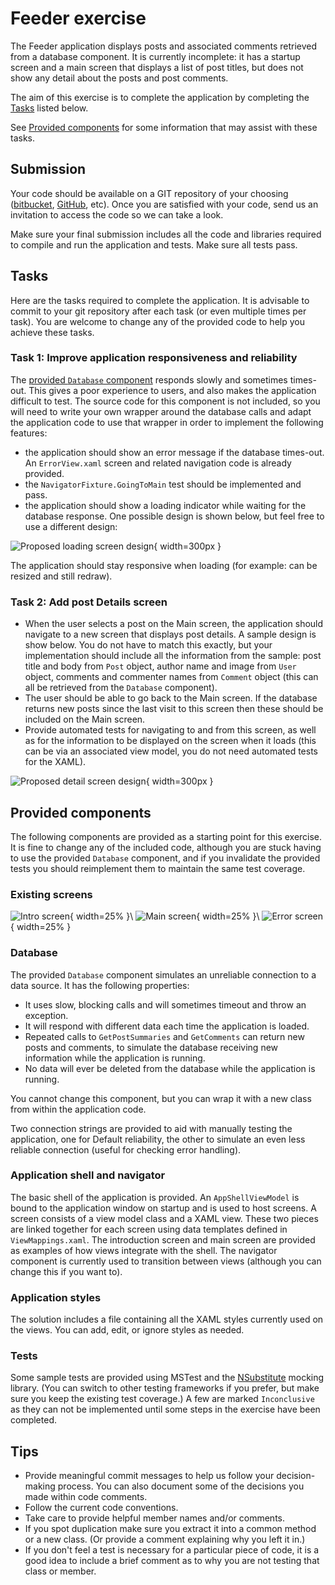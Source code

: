 # Feeder exercise

The Feeder application displays posts and associated comments retrieved from a database component. It is currently incomplete: it has a startup screen and a main screen that displays a list of post titles, but does not show any detail about the posts and post comments.

The aim of this exercise is to complete the application by completing the [Tasks](#tasks) listed below.

See [Provided components](#provided-components) for some information that may assist with these tasks.

## Submission

Your code should be available on a GIT repository of your choosing ([bitbucket](https://bitbucket.org), [GitHub](https://github.com/), etc). Once you are satisfied with your code, send us an invitation to access the code so we can take a look.

Make sure your final submission includes all the code and libraries required to compile and run the application and tests. Make sure all tests pass.

## Tasks

Here are the tasks required to complete the application. It is advisable to commit to your git repository after each task (or even multiple times per task). You are welcome to change any of the provided code to help you achieve these tasks.

### Task 1: Improve application responsiveness and reliability

The [provided `Database` component](#database) responds slowly and sometimes times-out. This gives a poor experience to users, and also makes the application difficult to test. The source code for this component is not included, so you will need to write your own wrapper around the database calls and adapt the application code to use that wrapper in order to implement the following features:

* the application should show an error message if the database times-out. An `ErrorView.xaml` screen and related navigation code is already provided.
* the `NavigatorFixture.GoingToMain` test should be implemented and pass.
* the application should show a loading indicator while waiting for the database response. One possible design is shown below, but feel free to use a different design:

![Proposed loading screen design](./samples/5.LoadingIndicator.png){ width=300px }

The application should stay responsive when loading (for example: can be resized and still redraw).


### Task 2: Add post Details screen

* When the user selects a post on the Main screen, the application should navigate to a new screen that displays post details. A sample design is show below. You do not have to match this exactly, but your implementation should include all the information from the sample: post title and body from `Post` object, author name and image from `User` object, comments and commenter names from `Comment` object (this can all be retrieved from the `Database` component).
* The user should be able to go back to the Main screen. If the database returns new posts since the last visit to this screen then these should be included on the Main screen.
* Provide automated tests for navigating to and from this screen, as well as for the information to be displayed on the screen when it loads (this can be via an associated view model, you do not need automated tests for the XAML).

![Proposed detail screen design](./samples/3.PostDetails.png){ width=300px }

## Provided components

The following components are provided as a starting point for this exercise. It is fine to change any of the included code, although you are stuck having to use the provided `Database` component, and if you invalidate the provided tests you should reimplement them to maintain the same test coverage.

### Existing screens

![Intro screen](./samples/0.Intro.png){ width=25% }\ 
![Main screen](./samples/2.FilteredPosts.png){ width=25% }\ 
![Error screen](./samples/4.ErrorMessage.png){ width=25% }

### Database

The provided `Database` component simulates an unreliable connection to a data source. It has the following properties:

* It uses slow, blocking calls and will sometimes timeout and throw an exception.
* It will respond with different data each time the application is loaded.
* Repeated calls to `GetPostSummaries` and `GetComments` can return new posts and comments, to simulate the database receiving new information while the application is running.
* No data will ever be deleted from the database while the application is running.

You cannot change this component, but you can wrap it with a new class from within the application code. 

Two connection strings are provided to aid with manually testing the application, one for Default reliability, the other to simulate an even less reliable connection (useful for checking error handling).

### Application shell and navigator

The basic shell of the application is provided. An `AppShellViewModel` is bound to the application window on startup and is used to host screens. A screen consists of a view model class and a XAML view. These two pieces are linked together for each screen using data templates defined in `ViewMappings.xaml`. The introduction screen and main screen are provided as examples of how views integrate with the shell. The navigator component is currently used to transition between views (although you can change this if you want to).

### Application styles

The solution includes a file containing all the XAML styles currently used on the views. You can add, edit, or ignore styles as needed.

### Tests

Some sample tests are provided using MSTest and the [NSubstitute](http://nsubstitute.github.io/) mocking library. (You can switch to other testing frameworks if you prefer, but make sure you keep the existing test coverage.) A few are marked `Inconclusive` as they can not be implemented until some steps in the exercise have been completed.

## Tips

* Provide meaningful commit messages to help us follow your decision-making process. You can also document some of the decisions you made within code comments.
* Follow the current code conventions.
* Take care to provide helpful member names and/or comments.
* If you spot duplication make sure you extract it into a common method or a new class. (Or provide a comment explaining why you left it in.)
* If you don't feel a test is necessary for a particular piece of code, it is a good idea to include a brief comment as to why you are not testing that class or member.

